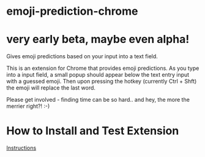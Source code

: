 # emoji-prediction-chrome
# very early beta, maybe even alpha! 

Gives emoji predictions based on your input into a text field.

This is an extension for Chrome that provides emoji predictions. As you type into a input field, 
a small popup should appear below the text entry input with a guessed emoji. Then upon pressing the hotkey
(currently Ctrl + Shft) the emoji will replace the last word.

Please get involved - finding time can be so hard.. and hey, the more the merrier right?! :-)

# How to Install and Test Extension 

[Instructions](https://www.mattcutts.com/blog/how-to-install-a-chrome-extension-from-github/)

